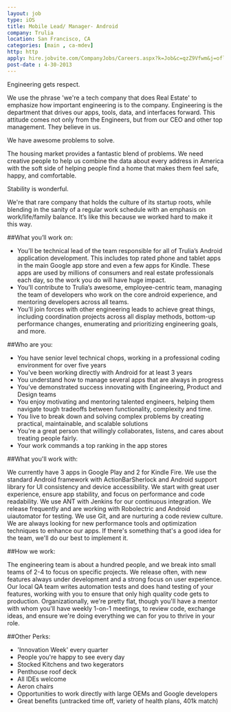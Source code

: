 ```yaml
---
layout: job
type: iOS
title: Mobile Lead/ Manager- Android
company: Trulia
location: San Francisco, CA
categories: [main , ca-mdev]
http: http
apply: hire.jobvite.com/CompanyJobs/Careers.aspx?k=Job&c=qzZ9Vfwm&j=oflpXfwG
post-date : 4-30-2013
---
```


Engineering gets respect.  

We use the phrase 'we're a tech company that does Real Estate' to emphasize how important engineering is to the company.  Engineering is the department that drives our apps, tools, data, and interfaces forward. This attitude comes not only from the Engineers, but from our CEO and other top management. They believe in us.
 
We have awesome problems to solve.  

The housing market provides a fantastic blend of problems.  We need creative people to help us combine the data about every address in America with the soft side of helping people find a home that makes them feel safe, happy, and comfortable.
 
Stability is wonderful.  

We're that rare company that holds the culture of its startup roots, while blending in the sanity of a regular work schedule with an emphasis on work/life/family balance. It’s like this because we worked hard to make it this way.
 
##What you’ll work on:

* You’ll be technical lead of the team responsible for all of Trulia’s Android application development. This includes top rated phone and tablet apps in the main Google app store and even a few apps for Kindle. These apps are used by millions of consumers and real estate professionals each day, so the work you do will have huge impact.
* You’ll contribute to Trulia’s awesome, employee-centric team, managing the team of developers who work on the core android experience, and mentoring developers across all teams.
* You’ll join forces with other engineering leads to achieve great things, including coordination projects across all display methods, bottom-up performance changes, enumerating and prioritizing engineering goals, and more.
 
##Who are you:

* You have senior level technical chops, working in a professional coding environment for over five years
* You've been working directly with Android for at least 3 years
* You understand how to manage several apps that are always in progress
* You’ve demonstrated success innovating with Engineering, Product and Design teams
* You enjoy motivating and mentoring talented engineers, helping them navigate tough tradeoffs between functionality, complexity and time.
* You live to break down and solving complex problems by creating practical, maintainable, and scalable solutions
* You're a great person that willingly collaborates, listens, and cares about treating people fairly.
* Your work commands a top ranking in the app stores
 
##What you'll work with:

We currently have 3 apps in Google Play and 2 for Kindle Fire. We use the standard Android framework with ActionBarSherlock and Android support library for UI consistency and device accessibility. We start with great user experience, ensure app stability, and focus on performance and code readability. We use ANT with Jenkins for our continuous integration. We release frequently and are working with Robolectric and Android uiautomator for testing. We use Git, and are nurturing a code review culture. We are always looking for new performance tools and optimization techniques to enhance our apps. If there's something that's a good idea for the team, we'll do our best to implement it.

##How we work:

The engineering team is about a hundred people, and we break into small teams of 2-4 to focus on specific projects.  We release often, with new features always under development and a strong focus on user experience. Our local QA team writes automation tests and does hand testing of your features, working with you to ensure that only high quality code gets to production. Organizationally, we're pretty flat, though you'll have a mentor with whom you'll have weekly 1-on-1 meetings, to review code, exchange ideas, and ensure we're doing everything we can for you to thrive in your role.
 
##Other Perks:

* 'Innovation Week' every quarter
* People you're happy to see every day
* Stocked Kitchens and two kegerators
* Penthouse roof deck
* All IDEs welcome
* Aeron chairs
* Opportunities to work directly with large OEMs and Google developers
* Great benefits (untracked time off, variety of health plans, 401k match)
